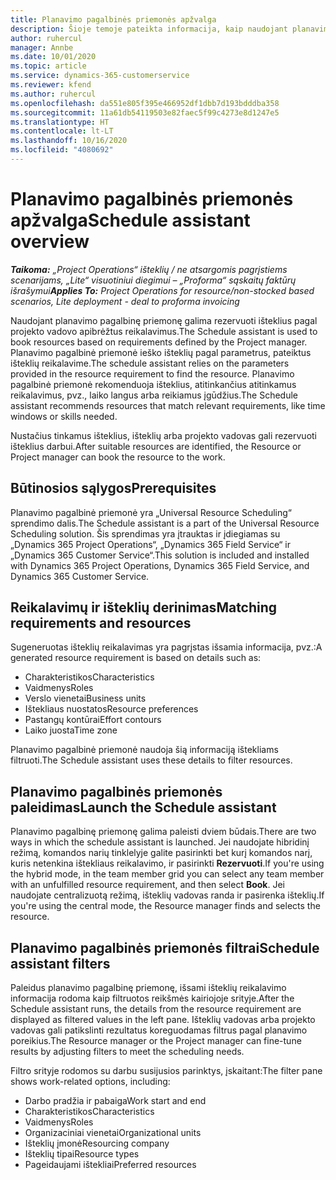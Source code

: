 ```yaml
---
title: Planavimo pagalbinės priemonės apžvalga
description: Šioje temoje pateikta informacija, kaip naudojant planavimo pagalbinę priemonę rezervuoti išteklius.
author: ruhercul
manager: Annbe
ms.date: 10/01/2020
ms.topic: article
ms.service: dynamics-365-customerservice
ms.reviewer: kfend
ms.author: ruhercul
ms.openlocfilehash: da551e805f395e466952df1dbb7d193bdddba358
ms.sourcegitcommit: 11a61db54119503e82faec5f99c4273e8d1247e5
ms.translationtype: HT
ms.contentlocale: lt-LT
ms.lasthandoff: 10/16/2020
ms.locfileid: "4080692"
---
```

# <a name="schedule-assistant-overview"></a><span data-ttu-id="b3454-103">Planavimo pagalbinės priemonės apžvalga</span><span class="sxs-lookup"><span data-stu-id="b3454-103">Schedule assistant overview</span></span>

<span data-ttu-id="b3454-104">_**Taikoma:** „Project Operations“ išteklių / ne atsargomis pagrįstiems scenarijams, „Lite“ visuotiniui diegimui – „Proforma“ sąskaitų faktūrų išrašymui_</span><span class="sxs-lookup"><span data-stu-id="b3454-104">_**Applies To:** Project Operations for resource/non-stocked based scenarios, Lite deployment - deal to proforma invoicing_</span></span>

<span data-ttu-id="b3454-105">Naudojant planavimo pagalbinę priemonę galima rezervuoti išteklius pagal projekto vadovo apibrėžtus reikalavimus.</span><span class="sxs-lookup"><span data-stu-id="b3454-105">The Schedule assistant is used to book resources based on requirements defined by the Project manager.</span></span> <span data-ttu-id="b3454-106">Planavimo pagalbinė priemonė ieško išteklių pagal parametrus, pateiktus išteklių reikalavime.</span><span class="sxs-lookup"><span data-stu-id="b3454-106">The schedule assistant relies on the parameters provided in the resource requirement to find the resource.</span></span> <span data-ttu-id="b3454-107">Planavimo pagalbinė priemonė rekomenduoja išteklius, atitinkančius atitinkamus reikalavimus, pvz., laiko langus arba reikiamus įgūdžius.</span><span class="sxs-lookup"><span data-stu-id="b3454-107">The Schedule assistant recommends resources that match relevant requirements, like time windows or skills needed.</span></span>

<span data-ttu-id="b3454-108">Nustačius tinkamus išteklius, išteklių arba projekto vadovas gali rezervuoti išteklius darbui.</span><span class="sxs-lookup"><span data-stu-id="b3454-108">After suitable resources are identified, the Resource or Project manager can book the resource to the work.</span></span>

## <a name="prerequisites"></a><span data-ttu-id="b3454-109">Būtinosios sąlygos</span><span class="sxs-lookup"><span data-stu-id="b3454-109">Prerequisites</span></span>

<span data-ttu-id="b3454-110">Planavimo pagalbinė priemonė yra „Universal Resource Scheduling“ sprendimo dalis.</span><span class="sxs-lookup"><span data-stu-id="b3454-110">The Schedule assistant is a part of the Universal Resource Scheduling solution.</span></span> <span data-ttu-id="b3454-111">Šis sprendimas yra įtrauktas ir įdiegiamas su „Dynamics 365 Project Operations“, „Dynamics 365 Field Service“ ir „Dynamics 365 Customer Service“.</span><span class="sxs-lookup"><span data-stu-id="b3454-111">This solution is included and installed with Dynamics 365 Project Operations, Dynamics 365 Field Service, and Dynamics 365 Customer Service.</span></span>

## <a name="matching-requirements-and-resources"></a><span data-ttu-id="b3454-112">Reikalavimų ir išteklių derinimas</span><span class="sxs-lookup"><span data-stu-id="b3454-112">Matching requirements and resources</span></span>

<span data-ttu-id="b3454-113">Sugeneruotas išteklių reikalavimas yra pagrįstas išsamia informacija, pvz.:</span><span class="sxs-lookup"><span data-stu-id="b3454-113">A generated resource requirement is based on details such as:</span></span>

-   <span data-ttu-id="b3454-114">Charakteristikos</span><span class="sxs-lookup"><span data-stu-id="b3454-114">Characteristics</span></span>
-   <span data-ttu-id="b3454-115">Vaidmenys</span><span class="sxs-lookup"><span data-stu-id="b3454-115">Roles</span></span>
-   <span data-ttu-id="b3454-116">Verslo vienetai</span><span class="sxs-lookup"><span data-stu-id="b3454-116">Business units</span></span>
-   <span data-ttu-id="b3454-117">Ištekliaus nuostatos</span><span class="sxs-lookup"><span data-stu-id="b3454-117">Resource preferences</span></span>
-   <span data-ttu-id="b3454-118">Pastangų kontūrai</span><span class="sxs-lookup"><span data-stu-id="b3454-118">Effort contours</span></span>
-   <span data-ttu-id="b3454-119">Laiko juosta</span><span class="sxs-lookup"><span data-stu-id="b3454-119">Time zone</span></span>

<span data-ttu-id="b3454-120">Planavimo pagalbinė priemonė naudoja šią informaciją ištekliams filtruoti.</span><span class="sxs-lookup"><span data-stu-id="b3454-120">The Schedule assistant uses these details to filter resources.</span></span>

## <a name="launch-the-schedule-assistant"></a><span data-ttu-id="b3454-121">Planavimo pagalbinės priemonės paleidimas</span><span class="sxs-lookup"><span data-stu-id="b3454-121">Launch the Schedule assistant</span></span>

<span data-ttu-id="b3454-122">Planavimo pagalbinę priemonę galima paleisti dviem būdais.</span><span class="sxs-lookup"><span data-stu-id="b3454-122">There are two ways in which the schedule assistant is launched.</span></span> <span data-ttu-id="b3454-123">Jei naudojate hibridinį režimą, komandos narių tinklelyje galite pasirinkti bet kurį komandos narį, kuris netenkina ištekliaus reikalavimo, ir pasirinkti **Rezervuoti**.</span><span class="sxs-lookup"><span data-stu-id="b3454-123">If you're using the hybrid mode, in the team member grid you can select any team member with an unfulfilled resource requirement, and then select **Book**.</span></span> <span data-ttu-id="b3454-124">Jei naudojate centralizuotą režimą, išteklių vadovas randa ir pasirenka išteklių.</span><span class="sxs-lookup"><span data-stu-id="b3454-124">If you're using the central mode, the Resource manager finds and selects the resource.</span></span>

## <a name="schedule-assistant-filters"></a><span data-ttu-id="b3454-125">Planavimo pagalbinės priemonės filtrai</span><span class="sxs-lookup"><span data-stu-id="b3454-125">Schedule assistant filters</span></span>

<span data-ttu-id="b3454-126">Paleidus planavimo pagalbinę priemonę, išsami išteklių reikalavimo informacija rodoma kaip filtruotos reikšmės kairiojoje srityje.</span><span class="sxs-lookup"><span data-stu-id="b3454-126">After the Schedule assistant runs, the details from the resource requirement are displayed as filtered values in the left pane.</span></span> <span data-ttu-id="b3454-127">Išteklių vadovas arba projekto vadovas gali patikslinti rezultatus koreguodamas filtrus pagal planavimo poreikius.</span><span class="sxs-lookup"><span data-stu-id="b3454-127">The Resource manager or the Project manager can fine-tune results by adjusting filters to meet the scheduling needs.</span></span>

<span data-ttu-id="b3454-128">Filtro srityje rodomos su darbu susijusios parinktys, įskaitant:</span><span class="sxs-lookup"><span data-stu-id="b3454-128">The filter pane shows work-related options, including:</span></span>

-   <span data-ttu-id="b3454-129">Darbo pradžia ir pabaiga</span><span class="sxs-lookup"><span data-stu-id="b3454-129">Work start and end</span></span>
-   <span data-ttu-id="b3454-130">Charakteristikos</span><span class="sxs-lookup"><span data-stu-id="b3454-130">Characteristics</span></span>
-   <span data-ttu-id="b3454-131">Vaidmenys</span><span class="sxs-lookup"><span data-stu-id="b3454-131">Roles</span></span>
-   <span data-ttu-id="b3454-132">Organizaciniai vienetai</span><span class="sxs-lookup"><span data-stu-id="b3454-132">Organizational units</span></span>
-   <span data-ttu-id="b3454-133">Išteklių įmonė</span><span class="sxs-lookup"><span data-stu-id="b3454-133">Resourcing company</span></span>
-   <span data-ttu-id="b3454-134">Išteklių tipai</span><span class="sxs-lookup"><span data-stu-id="b3454-134">Resource types</span></span>
-   <span data-ttu-id="b3454-135">Pageidaujami ištekliai</span><span class="sxs-lookup"><span data-stu-id="b3454-135">Preferred resources</span></span>
